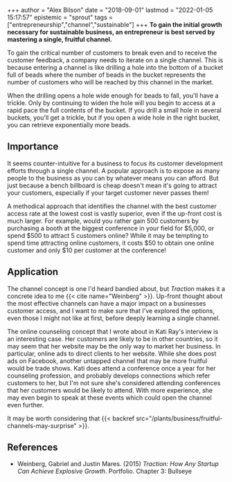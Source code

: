 +++
author = "Alex Bilson"
date = "2018-09-01"
lastmod = "2022-01-05 15:17:57"
epistemic = "sprout"
tags = ["entrepreneurship","channel","sustainable"]
+++
**To gain the initial growth necessary for sustainable business, an entrepreneur is best served by mastering a single, fruitful channel.**

To gain the critical number of customers to break even and to receive the customer feedback, a company needs to iterate on a single channel.  This is because entering a channel is like drilling a hole into the bottom of a bucket full of beads where the number of beads in the bucket represents the number of customers who will be reached by this channel in the market.

When the drilling opens a hole wide enough for beads to fall, you'll have a trickle.  Only by continuing to widen the hole will you begin to access at a rapid pace the full contents of the bucket.  If you drill a small hole in several buckets, you'll get a trickle, but if you open a wide hole in the right bucket, you can retrieve exponentially more beads.

## Importance

It seems counter-intuitive for a business to focus its customer development efforts through a single channel.  A popular approach is to expose as many people to the business as you can by whatever means you can afford.  But just because a bench billboard is cheap doesn't mean it's going to attract your customers, especially if your target customer never passes them!

A methodical approach that identifies the channel with the best customer access rate at the lowest cost is vastly superior, even if the up-front cost is much larger.  For example, would you rather gain 500 customers by purchasing a booth at the biggest conference in your field for $5,000, or spend $500 to attract 5 customers online?  While it may be tempting to spend time attracting online customers, it costs $50 to obtain one online customer and only $10 per customer at the conference!

## Application

The channel concept is one I'd heard bandied about, but _Traction_ makes it a concrete idea to me {{< cite name="Weinberg" >}}.  Up-front thought about the most effective channels can have a major impact on a businesses customer access, and I want to make sure that I've explored the options, even those I might not like at first, before deeply learning a single channel.

The online counseling concept that I wrote about in Kati Ray's interview is an interesting case.  Her customers are likely to be in other countries, so it may seem that her website may be the only way to market her business.  In particular, online ads to direct clients to her website.  While she does post ads on Facebook, another untapped channel that may be more fruitful would be trade shows.  Kati does attend a conference once a year for her counseling profession, and probably develops connections which refer customers to her, but I'm not sure she's considered attending conferences that her customers would be likely to attend.  With more experience, she may even begin to speak at these events which could open the channel even further.

It may be worth considering that {{< backref src="/plants/business/fruitful-channels-may-surprise" >}}.

## References

- Weinberg, Gabriel and Justin Mares. (2015) _Traction: How Any Startup Can Achieve Explosive Growth_. Portfolio. Chapter 3: Bullseye

